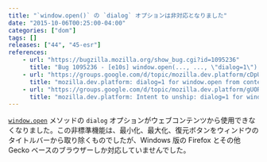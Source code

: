 ```yaml
---
title: "`window.open()` の `dialog` オプションは非対応となりました"
date: "2015-10-06T00:25:00-04:00"
categories: ["dom"]
tags: []
releases: ["44", "45-esr"]
references:
    - url: "https://bugzilla.mozilla.org/show_bug.cgi?id=1095236"
      title: "Bug 1095236 - [e10s] window.open(..., ..., \"dialog=1\") breaks with e10s enabled"
    - url: "https://groups.google.com/d/topic/mozilla.dev.platform/cDpULPod8nQ/discussion"
      title: "mozilla.dev.platform: dialog=1 for window.open from content"
    - url: "https://groups.google.com/d/topic/mozilla.dev.platform/gUORXMzvH1Y/discussion"
      title: "mozilla.dev.platform: Intent to unship: dialog=1 for window.open from web content"
---
```

[`window.open`](https://developer.mozilla.org/docs/Web/API/Window/open) メソッドの `dialog` オプションがウェブコンテンツから使用できなくなりました。この非標準機能は、最小化、最大化、復元ボタンをウィンドウのタイトルバーから取り除くものでしたが、Windows 版の Firefox とその他 Gecko ベースのブラウザーしか対応していませんでした。
